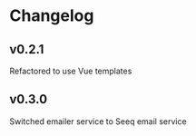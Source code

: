 # Changelog

v0.2.1
---

Refactored to use Vue templates

v0.3.0
---

Switched emailer service to Seeq email service